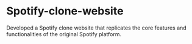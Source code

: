 # Spotify-clone-website
Developed a Spotify clone website that replicates the core features and functionalities of the original Spotify platform.
